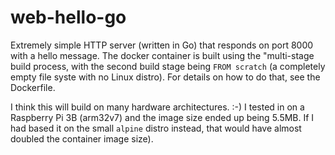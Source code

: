 # web-hello-go

Extremely simple HTTP server (written in Go) that responds on port 8000 with a hello message. The docker container is built using the "multi-stage build process, with the second build stage being `FROM scratch` (a completely empty file syste with no Linux distro). For details on how to do that, see the Dockerfile.

I think this will build on many hardware architectures. :-)  I tested in on a Raspberry Pi 3B (arm32v7) and the image size ended up being 5.5MB. If I had based it on the small `alpine` distro instead, that would have almost doubled the container image size).
